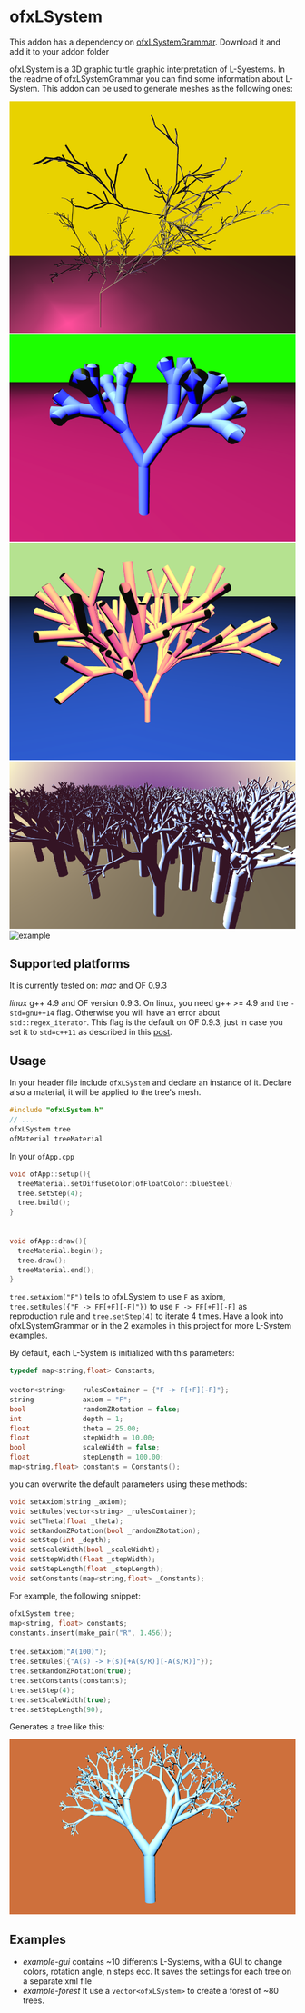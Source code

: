 # ofxLSystem

This addon has a dependency on [ofxLSystemGrammar](https://github.com/edap/ofxLSystemGrammar). Download it and add it to your addon folder

ofxLSystem is a 3D graphic turtle graphic interpretation of L-Syestems. In the readme of ofxLSystemGrammar you can find some information about L-System.
This addon can be used to generate meshes as the following ones:

![example](img/violet.png)
![example](img/green.png)
![example](img/yellow.png)
![example](img/forest.png)
![example](img/rings.gif)

## Supported platforms

It is currently tested on:
*mac* and OF  0.9.3

*linux* g++ 4.9 and OF version 0.9.3. On linux, you need g++ >= 4.9 and the `-std=gnu++14` flag. Otherwise you will have an error about `std::regex_iterator`. This flag is the default on OF 0.9.3, just in case you set it to `std=c++11` as described in this [post]( https://forum.openframeworks.cc/t/openframeworks-0-9-qtcreator/21312/7).

## Usage

In your header file include `ofxLSystem` and declare an instance of it. Declare also a material, it will be applied to the tree's mesh.

```cpp
#include "ofxLSystem.h"
// ...
ofxLSystem tree
ofMaterial treeMaterial
```

In your `ofApp.cpp`

```cpp
void ofApp::setup(){
  treeMaterial.setDiffuseColor(ofFloatColor::blueSteel)
  tree.setStep(4);
  tree.build();
}


void ofApp::draw(){
  treeMaterial.begin();
  tree.draw();
  treeMaterial.end();
}
```

`tree.setAxiom("F")` tells to ofxLSystem to use `F` as axiom, `tree.setRules({"F -> FF[+F][-F]"})` to use `F -> FF[+F][-F]` as reproduction rule and `tree.setStep(4)` to iterate 4 times. Have a look into ofxLSystemGrammar or in the 2 examples in this project for more L-System examples.

By default, each L-System is initialized with this parameters:

```cpp
typedef map<string,float> Constants;

vector<string>    rulesContainer = {"F -> F[+F][-F]"};
string            axiom = "F";
bool              randomZRotation = false;
int               depth = 1;
float             theta = 25.00;
float             stepWidth = 10.00;
bool              scaleWidth = false;
float             stepLength = 100.00;
map<string,float> constants = Constants();
```

you can overwrite the default parameters using these methods:

```cpp
void setAxiom(string _axiom);
void setRules(vector<string> _rulesContainer);
void setTheta(float _theta);
void setRandomZRotation(bool _randomZRotation);
void setStep(int _depth);
void setScaleWidth(bool _scaleWidht);
void setStepWidth(float _stepWidth);
void setStepLength(float _stepLength);
void setConstants(map<string,float> _Constants);
```

For example, the following snippet:

```cpp
ofxLSystem tree;
map<string, float> constants;
constants.insert(make_pair("R", 1.456));

tree.setAxiom("A(100)");
tree.setRules({"A(s) -> F(s)[+A(s/R)][-A(s/R)]"});
tree.setRandomZRotation(true);
tree.setConstants(constants);
tree.setStep(4);
tree.setScaleWidth(true);
tree.setStepLength(90);
```

Generates a tree like this:

![example](img/scaleWidth.png)



## Examples

- *example-gui* contains ~10 differents L-Systems, with a GUI to change colors, rotation angle, n steps ecc. It saves the settings for each tree on a separate xml file
- *example-forest* It use a `vector<ofxLSystem>` to create a forest of ~80 trees.
